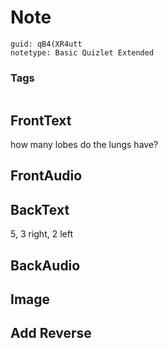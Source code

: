 # Note
```
guid: qB4(XR4utt
notetype: Basic Quizlet Extended
```

### Tags
```
```

## FrontText
how many lobes do the lungs have?

## FrontAudio


## BackText
5, 3 right, 2 left

## BackAudio


## Image


## Add Reverse

